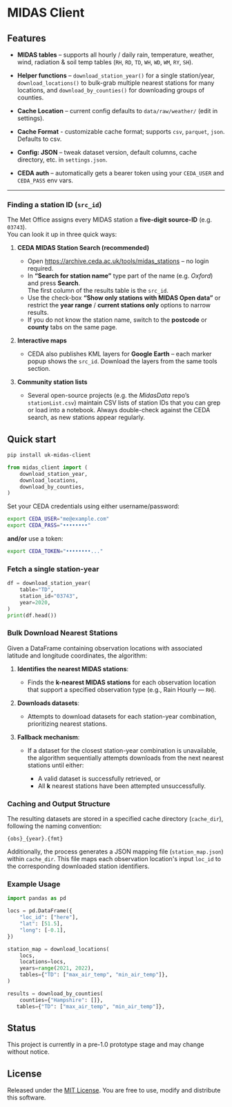 # MIDAS Client
## Features
* **MIDAS tables** – supports all hourly / daily rain, temperature, weather, wind, radiation & soil temp tables (`RH`, `RD`, `TD`, `WH`, `WD`, `WM`, `RY`, `SH`).  
* **Helper functions** – `download_station_year()` for a single station/year, `download_locations()` to bulk-grab multiple nearest stations for many locations, and `download_by_counties()` for downloading groups of counties.
 
* **Cache Location** – current config defaults to `data/raw/weather/` (edit in settings).
* **Cache Format** - customizable cache format; supports `csv`, `parquet`, `json`. Defaults to csv.
* **Config: JSON** – tweak dataset version, default columns, cache directory, etc. in `settings.json`.  
* **CEDA auth** – automatically gets a bearer token using your `CEDA_USER` and `CEDA_PASS` env vars. 

---
### Finding a station ID (`src_id`)

The Met Office assigns every MIDAS station a **five-digit source-ID** (e.g. `03743`).  
You can look it up in three quick ways:

1. **CEDA MIDAS Station Search (recommended)**  
   * Open <https://archive.ceda.ac.uk/tools/midas_stations> – no login required.
   * In **“Search for station name”** type part of the name (e.g. *Oxford*) and press **Search**.  
     The first column of the results table is the `src_id`.  
   * Use the check-box **“Show only stations with MIDAS Open data”** or restrict the **year range** / **current stations only** options to narrow results.  
   * If you do not know the station name, switch to the **postcode** or **county** tabs on the same page. 
2. **Interactive maps**  
   * CEDA also publishes KML layers for **Google Earth** – each marker popup shows the `src_id`. Download the layers from the same tools section. 

3. **Community station lists**  
   * Several open-source projects (e.g. the *MidasData* repo’s `stationList.csv`) maintain CSV lists of station IDs that you can grep or load into a notebook. Always double-check against the CEDA search, as new stations appear regularly.  


## Quick start
```bash
pip install uk-midas-client
```
```python
from midas_client import (
    download_station_year,
    download_locations,
    download_by_counties,
)
```

Set your CEDA credentials using either username/password:

```bash
export CEDA_USER="me@example.com"
export CEDA_PASS="••••••••"
```

**and/or** use a token:

```bash
export CEDA_TOKEN="••••••••..."
```

### Fetch a single station-year

```python
df = download_station_year(
    table="TD",
    station_id="03743",
    year=2020,
)
print(df.head())
```

### Bulk Download Nearest Stations

Given a DataFrame containing observation locations with associated latitude and longitude coordinates, the algorithm:

1. **Identifies the nearest MIDAS stations**:

   * Finds the **k-nearest MIDAS stations** for each observation location that support a specified observation type (e.g., Rain Hourly — `RH`).

2. **Downloads datasets**:

   * Attempts to download datasets for each station-year combination, prioritizing nearest stations.

3. **Fallback mechanism**:

   * If a dataset for the closest station-year combination is unavailable, the algorithm sequentially attempts downloads from the next nearest stations until either:

     * A valid dataset is successfully retrieved, or
     * All **k** nearest stations have been attempted unsuccessfully.

### Caching and Output Structure

The resulting datasets are stored in a specified cache directory (`cache_dir`), following the naming convention:

```
{obs}_{year}.{fmt}
```

Additionally, the process generates a JSON mapping file (`station_map.json`) within `cache_dir`. This file maps each observation location's input `loc_id` to the corresponding downloaded station identifiers.

### Example Usage

```python
import pandas as pd

locs = pd.DataFrame({
    "loc_id": ["here"],
    "lat": [51.5],
    "long": [-0.1],
})

station_map = download_locations(
    locs,
    locations=locs,
    years=range(2021, 2022),
    tables={"TD": ["max_air_temp", "min_air_temp"]},
)

results = download_by_counties(
    counties={"Hampshire": []},
   tables={"TD": ["max_air_temp", "min_air_temp"]},
```
## Status
This project is currently in a pre-1.0 prototype stage and may change without notice.

## License
Released under the [MIT License](LICENSE). You are free to use, modify and distribute this software.
